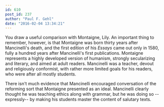 ```yaml
---
id: 610
post_id: 237
author: "Paul F. Gehl"
date: "2016-02-04 13:34:21"
---
```

You draw a useful comparison with Montaigne, Lily. An important thing to remember, however, is that Montaigne was born thirty years after Mancinelli's death, and the first edition of his *Essays* came out only in 1580, fully a hundred years after Mancinelli's first publications. Montaigne represents a highly developed version of humanism, strongly secularizing and literary, and aimed at adult readers. Mancinelli was a teacher, devout and religiously conformist, with rather more limited goals for his readers, who were after all mostly students. 




There isn't much evidence that Mancinelli encouraged conversation of the reforming sort that Montaigne presented as an ideal. Mancinelli clearly thought he was teaching ethics along with grammar, but he was doing so --expressly-- by making his students master the content of salutary texts.
